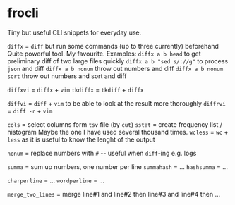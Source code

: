 # frocli
Tiny but useful CLI snippets for everyday use.

`diffx` = `diff` but run some commands (up to three currently) beforehand
Quite powerful tool. My favourite. Examples:
`diffx a b head` to get preliminary diff of two large files quickly
`diffx a b "sed s/://g"` to process `json` and diff
`diffx a b nonum` throw out numbers and diff
`diffx a b nonum sort` throw out numbers and sort and diff

`diffxvi` = `diffx` + `vim`
`tkdiffx` = `tkdiff` + `diffx`

`diffvi` = `diff` + `vim` to be able to look at the result more thoroughly
`diffrvi` = `diff -r` + `vim`

`cols` = select columns form `tsv` file (by `cut`)
`sstat` = create frequency list / histogram
Maybe the one I have used several thousand times.
`wcless` = `wc` + `less` as it is useful to know the lenght of the output

`nonum` = replace numbers with `#` -- useful when `diff`-ing e.g. logs

`summa` = sum up numbers, one number per line
`summahash` = ...
`hashsumma` = ...

`charperline` = ...
`wordperline` = ...

`merge_two_lines` = merge line#1 and line#2 then line#3 and line#4 then ...

